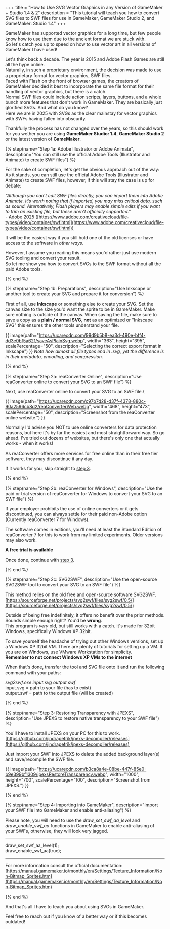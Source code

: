 +++
title = "How to Use SVG Vector Graphics in any Version of GameMaker + Studio 1.4 & 2"
description = "This tutorial will teach you how to convert SVG files to SWF files for use in GameMaker, GameMaker Studio 2, and GameMaker: Studio 1.4"
+++

GameMaker has supported vector graphics for a long time, but few people know how to use them due to the ancient format we are stuck with.\
So let's catch you up to speed on how to use vector art in all versions of GameMaker I have used!

Let's think back a decade. The year is 2015 and Adobe Flash Games are still all the hype online.\
Naturally, in such a proprietary environment, the decision was made to use a proprietary format for vector graphics, SWF files.\
Faced with Flash on the front of browser games, the creators of GameMaker decided it best to incorporate the same file format for their handling of vector graphics, but there is a catch.\
Normal SWF files could include action scripts, layers, buttons, and a whole bunch more features that don't work in GameMaker. They are basically just glorified SVGs. And what do you know?\
Here we are in 2025 with SVGs as the clear mainstay for vector graphics with SWFs having fallen into obscurity.

Thankfully the process has not changed over the years, so this should work for you wether you are using **GameMaker Studio: 1.4**, **GameMaker Studio 2** or the latest version of **GameMaker**.

{% step(name="Step 1a: Adobe Illustrator or Adobe Animate", description="You can still use the official Adobe Tools (Illustrator and Animate) to create SWF files") %}

For the sake of completion, let's get the obvious approach out of the way:\
As it stands, you can still use the official Adobe Tools (Illustrator and Animate) to create SWF files, however, if this will stay the case is up for debate:

*"Although you can’t edit SWF files directly, you can import them into Adobe Animate. It’s worth noting that if imported, you may miss critical data, such as sound. Alternatively, Flash players may enable simple edits if you want to trim an existing file, but these aren’t officially supported."*\
\- Adobe 2025 ([https://www.adobe.com/creativecloud/file-types/video/container/swf.html](https://www.adobe.com/creativecloud/file-types/video/container/swf.html))

It will be the easiest way if you still hold one of the old licenses or have access to the software in *other ways*.

However, I assume you reading this means you'd rather just use modern SVG tooling and convert your result.\
So let me show you how to convert SVGs to the SWF format without all the paid Adobe tools.

{% end %}

{% step(name="Step 1b: Preparations", description="Use Inkscape or another tool to create your SVG and prepare it for conversion") %}

First of all, use **Inkscape** or something else to create your SVG.
Set the canvas size to the size you'd want the sprite to be in GameMaker. Make sure nothing is outside of the canvas.
When saving the file, make sure to save a copy as a **plain / normal SVG**, **not** as an optimized or "Inkscape SVG" this ensures the other tools understand your file.

{{ image(path="https://ucarecdn.com/99d9b5b8-ea3d-490e-bff4-dd3e0bf5a621/saveAsPlainSvg.webp", width="363", height="395", scalePercentage="50", description="Selecting the correct export format in Inkscape") }}
*Note how almost all file types end in .svg, yet the difference is in their metadata, encoding, and compression.*

{% end %}

{% step(name="Step 2a: reaConverter Online", description="Use reaConverter online to convert your SVG to an SWF file") %}

Next, use reaConverter online to convert your SVG to an SWF file.\

{{ image(path="https://ucarecdn.com/c97b7d28-d37f-4378-880c-90a2596cb8d2/reaConverterWeb.webp", width="468", height="473", scalePercentage="50", description="Screenshot from the reaConverter online website.") }}

Normally I'd advise you NOT to use online converters for data protection reasons, but here it's by far the easiest and most straightforward way. So go ahead.
I've tried out dozens of websites, but there's only one that actually works - when it works!

As reaConverter offers more services for free online than in their free tier software, they may discontinue it any day.

If it works for you, skip straight to [step 3](#step-3-restoring-transparency-with-jpexs).

{% end %}

{% step(name="Step 2b: reaConverter for Windows", description="Use the paid or trial version of reaConverter for Windows to convert your SVG to an SWF file") %}

If your employer prohibits the use of online converters or it gets discontinued, you can always settle for their paid non-Adobe option (Currently reaConverter 7 for Windows).

The software comes in editions, you'll need at least the Standard Edition of reaConverter 7 for this to work from my limited experiments. Older versions may also work.

**A free trial is available**

Once done, continue with [step 3](#step-3-restoring-transparency-with-jpexs).

{% end %}

{% step(name="Step 2c: SVG2SWF", description="Use the open-source SVG2SWF tool to convert your SVG to an SWF file") %}

This method relies on the old free and open-source software SVG2SWF.\
[https://sourceforge.net/projects/svg2swf/files/svg2swf/0.5/](https://sourceforge.net/projects/svg2swf/files/svg2swf/0.5/)

Outside of being free indefinitely, it offers no benefit over the prior methods.\
Sounds simple enough right? You'd be **wrong**.\
This program is *very* old, but still works with a catch. It's made for 32bit Windows, specifically Windows XP 32bit.

To save yourself the headache of trying out other Windows versions, set up a Windows XP 32bit VM. There are plenty of tutorials for setting up a VM. If you are on Windows, use VMware Workstation for simplicity.\
**Remember to not connect Windows XP VMs to the internet**

When that's done, transfer the tool and SVG file onto it and run the following command with your paths:

*svg2swf.exe input.svg output.swf*\
input.svg = path to your file (has to exist)\
output.swf = path to the output file (will be created)

{% end %}

{% step(name="Step 3: Restoring Transparency with JPEXS", description="Use JPEXS to restore native transparency to your SWF file") %}

You'll have to install JPEXS on your PC for this to work.
[https://github.com/jindrapetrik/jpexs-decompiler/releases](https://github.com/jindrapetrik/jpexs-decompiler/releases)

Just import your SWF into JPEXS to delete the added background layer(s) and save/recompile the SWF file.

{{ image(path="https://ucarecdn.com/b3ca8a4e-08be-447f-85e0-b9e399bf1309/jpexsRestoreTransparency.webp", width="1000", height="700", scalePercentage="100", description="Screenshot from JPEXS.") }}

{% end %}

{% step(name="Step 4: Importing into GameMaker", description="Import your SWF file into GameMaker and enable anti-aliasing") %}

Please note, you will need to use the *draw_set_swf_aa_level* and *draw_enable_swf_aa* functions in GameMaker to enable anti-aliasing of your SWFs, otherwise, they will look very jagged.

---

draw_set_swf_aa_level(1);\
draw_enable_swf_aa(true);

---

For more information consult the official documentation:\
[https://manual.gamemaker.io/monthly/en/Settings/Texture_Information/Non-Bitmap_Sprites.htm](https://manual.gamemaker.io/monthly/en/Settings/Texture_Information/Non-Bitmap_Sprites.htm)

{% end %}

And that's all I have to teach you about using SVGs in GameMaker.

Feel free to reach out if you know of a better way or if this becomes outdated!